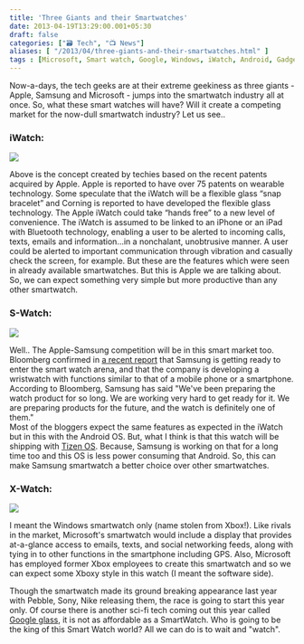```yaml
---
title: 'Three Giants and their Smartwatches'
date: 2013-04-19T13:29:00.001+05:30
draft: false
categories: ["🗃️ Tech", "📺 News"]
aliases: [ "/2013/04/three-giants-and-their-smartwatches.html" ]
tags : [Microsoft, Smart watch, Google, Windows, iWatch, Android, Gadgets, Tizen, iOS, flexible display, Apple, X Watch, Google glasses, S watch, Samsung, Windows phone]
---
```


Now-a-days, the tech geeks are at their extreme geekiness as three giants - Apple, Samsung and Microsoft - jumps into the smartwatch industry all at once. So, what these smart watches will have? Will it create a competing market for the now-dull smartwatch industry? Let us see..  
  

### iWatch:

[![](https://4.bp.blogspot.com/-zKmdYXQl2yk/UXDm05r_API/AAAAAAAAA88/oseQQ_Db-3A/s640/iwatch-concept2.jpg)](https://4.bp.blogspot.com/-zKmdYXQl2yk/UXDm05r_API/AAAAAAAAA88/oseQQ_Db-3A/s1600/iwatch-concept2.jpg)

  

Above is the concept created by techies based on the recent patents acquired by Apple. Apple is reported to have over 75 patents on wearable technology. Some speculate that the iWatch will be a flexible glass “snap bracelet” and Corning is reported to have developed the flexible glass technology. The Apple iWatch could take “hands free” to a new level of convenience. The iWatch is assumed to be linked to an iPhone or an iPad with Bluetooth technology, enabling a user to be alerted to incoming calls, texts, emails and information…in a nonchalant, unobtrusive manner. A user could be alerted to important communication through vibration and casually check the screen, for example. But these are the features which were seen in already available smartwatches. But this is Apple we are talking about. So, we can expect something very simple but more productive than any other smartwatch.  
  

### S-Watch:

[![](https://4.bp.blogspot.com/-qKUss-9QgDc/UXDs2tf8kjI/AAAAAAAAA9E/iyRBucwcsLA/s1600/samsung_smartwatch_concept_2-580x386.jpg)](https://4.bp.blogspot.com/-qKUss-9QgDc/UXDs2tf8kjI/AAAAAAAAA9E/iyRBucwcsLA/s1600/samsung_smartwatch_concept_2-580x386.jpg)

  

Well.. The Apple-Samsung competition will be in this smart market too. Bloomberg confirmed in [a recent report](https://www.bloomberg.com/news/2013-03-19/samsung-preparing-wristwatch-as-it-races-apple-for-sales.html) that Samsung is getting ready to enter the smart watch arena, and that the company is developing a wristwatch with functions similar to that of a mobile phone or a smartphone.  
According to Bloomberg, Samsung has said "We've been preparing the watch product for so long. We are working very hard to get ready for it. We are preparing products for the future, and the watch is definitely one of them."  
Most of the bloggers expect the same features as expected in the iWatch but in this with the Android OS. But, what I think is that this watch will be shipping with [Tizen OS](https://technologyinfinite.blogspot.in/2013/03/mobile-operating-systems-of-2013.html). Because, Samsung is working on that for a long time too and this OS is less power consuming that Android. So, this can make Samsung smartwatch a better choice over other smartwatches.

  

### X-Watch:

[![](https://1.bp.blogspot.com/-Fe27HgmR6ws/UXDzQc5OJGI/AAAAAAAAA9M/TKIZOVQPl8E/s1600/microsoft_smartwatch_windows_phone_mockup-545x500.jpg)](https://1.bp.blogspot.com/-Fe27HgmR6ws/UXDzQc5OJGI/AAAAAAAAA9M/TKIZOVQPl8E/s1600/microsoft_smartwatch_windows_phone_mockup-545x500.jpg)

  

I meant the Windows smartwatch only (name stolen from Xbox!). Like rivals in the market, Microsoft's smartwatch would include a display that provides at-a-glance access to emails, texts, and social networking feeds, along with tying in to other functions in the smartphone including GPS. Also, Microsoft has employed former Xbox employees to create this smartwatch and so we can expect some Xboxy style in this watch (I meant the software side).

  

Though the smartwatch made its ground breaking appearance last year with Pebble, Sony, Nike releasing them, the race is going to start this year only. Of course there is another sci-fi tech coming out this year called [Google glass](https://technologyinfinite.blogspot.in/2013/04/google-glass-quick-look.html), it is not as affordable as a SmartWatch. Who is going to be the king of this Smart Watch world? All we can do is to wait and "watch".